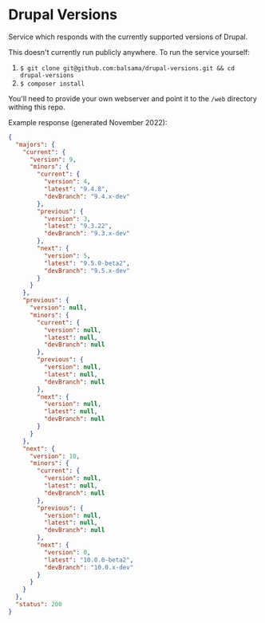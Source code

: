 # Drupal Versions
Service which responds with the currently supported versions of Drupal.

This doesn't currently run publicly anywhere. To run the service yourself:

1. `$ git clone git@github.com:balsama/drupal-versions.git && cd drupal-versions`
2. `$ composer install`

You'll need to provide your own webserver and point it to the `/web` directory withing this repo.

Example response (generated November 2022):
```json
{
  "majors": {
    "current": {
      "version": 9,
      "minors": {
        "current": {
          "version": 4,
          "latest": "9.4.8",
          "devBranch": "9.4.x-dev"
        },
        "previous": {
          "version": 3,
          "latest": "9.3.22",
          "devBranch": "9.3.x-dev"
        },
        "next": {
          "version": 5,
          "latest": "9.5.0-beta2",
          "devBranch": "9.5.x-dev"
        }
      }
    },
    "previous": {
      "version": null,
      "minors": {
        "current": {
          "version": null,
          "latest": null,
          "devBranch": null
        },
        "previous": {
          "version": null,
          "latest": null,
          "devBranch": null
        },
        "next": {
          "version": null,
          "latest": null,
          "devBranch": null
        }
      }
    },
    "next": {
      "version": 10,
      "minors": {
        "current": {
          "version": null,
          "latest": null,
          "devBranch": null
        },
        "previous": {
          "version": null,
          "latest": null,
          "devBranch": null
        },
        "next": {
          "version": 0,
          "latest": "10.0.0-beta2",
          "devBranch": "10.0.x-dev"
        }
      }
    }
  },
  "status": 200
}
```
